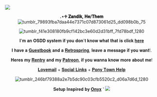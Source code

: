   ![](https://64.media.tumblr.com/7b8a56db0be7839b5c0f5b1e356d3f15/252135c8db807be4-0c/s1280x1920/26178f8442297218ae2fbbbf3969020485b15b51.pnj) 
      <p align="center">  **.⋆♱ 𝐙𝐚𝐧𝐝𝐢𝐤, 𝐇𝐞/𝐓𝐡𝐞𝐦** ![tumblr_79893fba7daa44e7371c07d873061d25_dd098b0b_75](https://github.com/B00THILL/B00THILL/assets/138095663/818d377a-91dd-4732-8af5-8d48bd2e59cc) </p> <p align="center">  ![tumblr_f41e308180fb9cf142bc3e60d2d31bff_7fd78bdf_1280](https://64.media.tumblr.com/88ac06ea4ab55f656a0fe95c3f00f76c/c7c8a6438fc55842-53/s1280x1920/b1db22ca355166d186798098f64f1ccf805c47cb.pnj) <p 
align="center"> 𝐈'𝐦 𝐚𝐧 𝐎𝐒𝐃𝐃 𝐬𝐲𝐬𝐭𝐞𝐦 𝐢𝐟 𝐲𝐨𝐮 𝐝𝐨𝐧'𝐭 𝐤𝐧𝐨𝐰 𝐰𝐡𝐚𝐭 𝐭𝐡𝐚𝐭 𝐢𝐬 𝐜𝐥𝐢𝐜𝐤 [𝐡𝐞𝐫𝐞](https://systemexplain.carrd.co/)  </p>  <p align="center">𝐈 𝐡𝐚𝐯𝐞 𝐚 [𝐆𝐮𝐞𝐬𝐭𝐛𝐨𝐨𝐤](https://b00thill.atabook.org/) 𝐚𝐧𝐝 𝐚 [𝐑𝐞𝐭𝐫𝐨𝐬𝐩𝐫𝐢𝐧𝐠](https://retrospring.net/@B00THILL/questions), 𝐥𝐞𝐚𝐯𝐞 𝐚 𝐦𝐞𝐬𝐬𝐚𝐠𝐞 𝐢𝐟 𝐲𝐨𝐮 𝐰𝐚𝐧𝐭!. </p> <p align="center">𝐇𝐞𝐫𝐞𝐬 𝐦𝐲 [𝐑𝐞𝐧𝐭𝐫𝐲](https://rentry.co/GunsNBullets) 𝐚𝐧𝐝 𝐦𝐲 [𝐏𝐚𝐭𝐫𝐞𝐨𝐧](https://www.patreon.com/B00THILL), 𝐢𝐟 𝐲𝐨𝐮 𝐰𝐚𝐧𝐧𝐚 𝐤𝐧𝐨𝐰 𝐦𝐨𝐫𝐞 𝐚𝐛𝐨𝐮𝐭 𝐦𝐞!</p> <p align="center">[𝐋𝐨𝐯𝐞𝐦𝐚𝐢𝐥](https://rentry.co/GunsNRosesLove) + [𝐒𝐨𝐜𝐢𝐚𝐥 𝐋𝐢𝐧𝐤𝐬](https://linktr.ee/b00thill) + [𝐏𝐨𝐧𝐲 𝐓𝐨𝐰𝐧 𝐇𝐞𝐥𝐩](https://rentry.co/ponytownhelp) </p> <p align="center">![tumblr_246bf79388a2e7b5dc90c03cfb5520c2_d06a7d6d_1280](https://64.media.tumblr.com/62666206697ae4c05b4b83e8c3766953/252135c8db807be4-4f/s1280x1920/8ac29d30f6772786a676e0e8057cb7fb95981b65.pnj) <p>  <p align="center">  𝐒𝐞𝐭𝐮𝐩 𝐈𝐧𝐬𝐩𝐢𝐫𝐞𝐝 𝐛𝐲 [𝐎𝐧𝐲𝐱](https://github.com/undeadlost) ' ![](https://komarev.com/ghpvc/?username=b00thill&color=971212&label=🚬)

